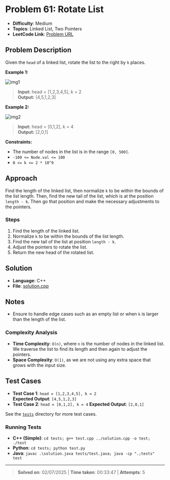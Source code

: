 # Problem 61: Rotate List

- **Difficulty**: Medium
- **Topics**: Linked List, Two Pointers
- **LeetCode Link**: [Problem URL](https://leetcode.com/problems/rotate-list/)

## Problem Description

Given the `head` of a linked list, rotate the list to the right by `k` places.

**Example 1:**

![img1](https://assets.leetcode.com/uploads/2020/11/13/rotate1.jpg)

> **Input:** head = [1,2,3,4,5], k = 2  
> **Output:** [4,5,1,2,3]

**Example 2:**

![img2](https://assets.leetcode.com/uploads/2020/11/13/roate2.jpg)

> **Input:** head = [0,1,2], k = 4  
> **Output:** [2,0,1]

**Constraints:**

- The number of nodes in the list is in the range `[0, 500]`.
- `-100 <= Node.val <= 100`
- `0 <= k <= 2 * 10^9`

## Approach

Find the length of the linked list, then normalize `k` to be within the bounds of the list length. Then, find the new tail of the list, which is at the position `length - k`. Then go that position and make the necessary adjustments to the pointers.

### Steps

1. Find the length of the linked list.
2. Normalize `k` to be within the bounds of the list length.
3. Find the new tail of the list at position `length - k`.
4. Adjust the pointers to rotate the list.
5. Return the new head of the rotated list.

## Solution

- **Language**: C++
- **File**: [solution.cpp](solution.cpp)

## Notes

- Ensure to handle edge cases such as an empty list or when `k` is larger than the length of the list.

### Complexity Analysis

- **Time Complexity**: `O(n)`, where `n` is the number of nodes in the linked list. We traverse the list to find its length and then again to adjust the pointers.
- **Space Complexity**: `O(1)`, as we are not using any extra space that grows with the input size.

## Test Cases

- **Test Case 1**: `head = [1,2,3,4,5], k = 2`  
  **Expected Output**: `[4,5,1,2,3]`
- **Test Case 2**: `head = [0,1,2], k = 4`
  **Expected Output**: `[2,0,1]`

See the [`tests`](/tests/) directory for more test cases.

### Running Tests

- **C++ (Simple)**: `cd tests; g++ test.cpp ../solution.cpp -o test; ./test`
- **Python**: `cd tests; python test.py`
- **Java**: `javac .\solution.java tests/test.java; java -cp ".;tests" test`

---

> **Solved on**: 02/07/2025 |
> **Time taken**: 00:33:47 |
> **Attempts**: 5
